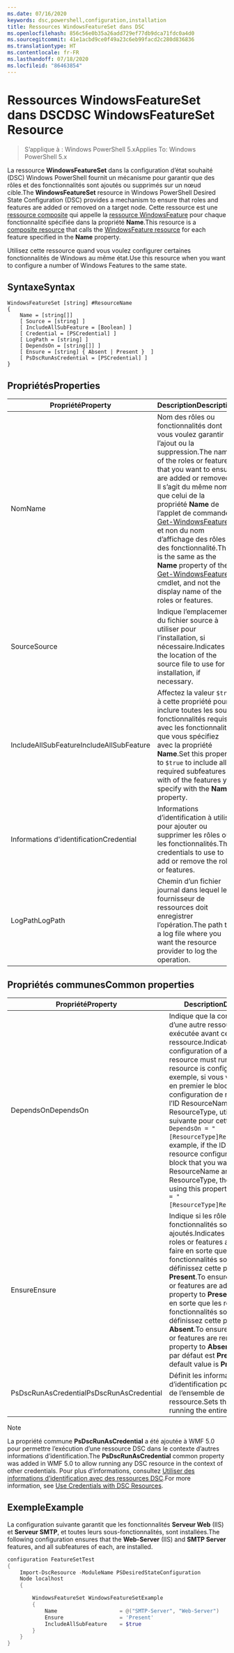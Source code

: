 ```yaml
---
ms.date: 07/16/2020
keywords: dsc,powershell,configuration,installation
title: Ressources WindowsFeatureSet dans DSC
ms.openlocfilehash: 856c56e0b35a26add729ef77db9dca71fdc0a4d0
ms.sourcegitcommit: 41e1acbd9ce0f49a23c6eb99facd2c280d836836
ms.translationtype: HT
ms.contentlocale: fr-FR
ms.lasthandoff: 07/18/2020
ms.locfileid: "86463854"
---
```

# <a name="dsc-windowsfeatureset-resource"></a><span data-ttu-id="084f9-103">Ressources WindowsFeatureSet dans DSC</span><span class="sxs-lookup"><span data-stu-id="084f9-103">DSC WindowsFeatureSet Resource</span></span>

> <span data-ttu-id="084f9-104">S’applique à : Windows PowerShell 5.x</span><span class="sxs-lookup"><span data-stu-id="084f9-104">Applies To: Windows PowerShell 5.x</span></span>

<span data-ttu-id="084f9-105">La ressource **WindowsFeatureSet** dans la configuration d’état souhaité (DSC) Windows PowerShell fournit un mécanisme pour garantir que des rôles et des fonctionnalités sont ajoutés ou supprimés sur un nœud cible.</span><span class="sxs-lookup"><span data-stu-id="084f9-105">The **WindowsFeatureSet** resource in Windows PowerShell Desired State Configuration (DSC) provides a mechanism to ensure that roles and features are added or removed on a target node.</span></span> <span data-ttu-id="084f9-106">Cette ressource est une [ressource composite](../../../resources/authoringResourceComposite.md) qui appelle la [ressource WindowsFeature](windowsfeatureResource.md) pour chaque fonctionnalité spécifiée dans la propriété **Name**.</span><span class="sxs-lookup"><span data-stu-id="084f9-106">This resource is a [composite resource](../../../resources/authoringResourceComposite.md) that calls the [WindowsFeature resource](windowsfeatureResource.md) for each feature specified in the **Name** property.</span></span>

<span data-ttu-id="084f9-107">Utilisez cette ressource quand vous voulez configurer certaines fonctionnalités de Windows au même état.</span><span class="sxs-lookup"><span data-stu-id="084f9-107">Use this resource when you want to configure a number of Windows Features to the same state.</span></span>

## <a name="syntax"></a><span data-ttu-id="084f9-108">Syntaxe</span><span class="sxs-lookup"><span data-stu-id="084f9-108">Syntax</span></span>

```Syntax
WindowsFeatureSet [string] #ResourceName
{
    Name = [string[]]
    [ Source = [string] ]
    [ IncludeAllSubFeature = [Boolean] ]
    [ Credential = [PSCredential] ]
    [ LogPath = [string] ]
    [ DependsOn = [string[]] ]
    [ Ensure = [string] { Absent | Present }  ]
    [ PsDscRunAsCredential = [PSCredential] ]
}
```

## <a name="properties"></a><span data-ttu-id="084f9-109">Propriétés</span><span class="sxs-lookup"><span data-stu-id="084f9-109">Properties</span></span>

|  <span data-ttu-id="084f9-110">Propriété</span><span class="sxs-lookup"><span data-stu-id="084f9-110">Property</span></span>  |  <span data-ttu-id="084f9-111">Description</span><span class="sxs-lookup"><span data-stu-id="084f9-111">Description</span></span>   |
|---|---|
|<span data-ttu-id="084f9-112">Nom</span><span class="sxs-lookup"><span data-stu-id="084f9-112">Name</span></span> |<span data-ttu-id="084f9-113">Nom des rôles ou fonctionnalités dont vous voulez garantir l’ajout ou la suppression.</span><span class="sxs-lookup"><span data-stu-id="084f9-113">The names of the roles or features that you want to ensure are added or removed.</span></span> <span data-ttu-id="084f9-114">Il s’agit du même nom que celui de la propriété **Name** de l’applet de commande [Get-WindowsFeature](/powershell/module/servermanager/get-windowsfeature?view=winserver2012r2-ps), et non du nom d’affichage des rôles ou des fonctionnalité.</span><span class="sxs-lookup"><span data-stu-id="084f9-114">This is the same as the **Name** property of the [Get-WindowsFeature](/powershell/module/servermanager/get-windowsfeature?view=winserver2012r2-ps) cmdlet, and not the display name of the roles or features.</span></span> |
|<span data-ttu-id="084f9-115">Source</span><span class="sxs-lookup"><span data-stu-id="084f9-115">Source</span></span> |<span data-ttu-id="084f9-116">Indique l’emplacement du fichier source à utiliser pour l’installation, si nécessaire.</span><span class="sxs-lookup"><span data-stu-id="084f9-116">Indicates the location of the source file to use for installation, if necessary.</span></span> |
|<span data-ttu-id="084f9-117">IncludeAllSubFeature</span><span class="sxs-lookup"><span data-stu-id="084f9-117">IncludeAllSubFeature</span></span> |<span data-ttu-id="084f9-118">Affectez la valeur `$true` à cette propriété pour inclure toutes les sous-fonctionnalités requises avec les fonctionnalités que vous spécifiez avec la propriété **Name**.</span><span class="sxs-lookup"><span data-stu-id="084f9-118">Set this property to `$true` to include all required subfeatures with of the features you specify with the **Name** property.</span></span> |
|<span data-ttu-id="084f9-119">Informations d'identification</span><span class="sxs-lookup"><span data-stu-id="084f9-119">Credential</span></span> |<span data-ttu-id="084f9-120">Informations d’identification à utiliser pour ajouter ou supprimer les rôles ou les fonctionnalités.</span><span class="sxs-lookup"><span data-stu-id="084f9-120">The credentials to use to add or remove the roles or features.</span></span> |
|<span data-ttu-id="084f9-121">LogPath</span><span class="sxs-lookup"><span data-stu-id="084f9-121">LogPath</span></span> |<span data-ttu-id="084f9-122">Chemin d’un fichier journal dans lequel le fournisseur de ressources doit enregistrer l’opération.</span><span class="sxs-lookup"><span data-stu-id="084f9-122">The path to a log file where you want the resource provider to log the operation.</span></span> |

## <a name="common-properties"></a><span data-ttu-id="084f9-123">Propriétés communes</span><span class="sxs-lookup"><span data-stu-id="084f9-123">Common properties</span></span>

|<span data-ttu-id="084f9-124">Propriété</span><span class="sxs-lookup"><span data-stu-id="084f9-124">Property</span></span> |<span data-ttu-id="084f9-125">Description</span><span class="sxs-lookup"><span data-stu-id="084f9-125">Description</span></span> |
|---|---|
|<span data-ttu-id="084f9-126">DependsOn</span><span class="sxs-lookup"><span data-stu-id="084f9-126">DependsOn</span></span> |<span data-ttu-id="084f9-127">Indique que la configuration d’une autre ressource doit être exécutée avant celle de cette ressource.</span><span class="sxs-lookup"><span data-stu-id="084f9-127">Indicates that the configuration of another resource must run before this resource is configured.</span></span> <span data-ttu-id="084f9-128">Par exemple, si vous voulez exécuter en premier le bloc de script de configuration de ressource ayant l’ID ResourceName et le type ResourceType, utilisez la syntaxe suivante pour cette propriété : `DependsOn = "[ResourceType]ResourceName"`.</span><span class="sxs-lookup"><span data-stu-id="084f9-128">For example, if the ID of the resource configuration script block that you want to run first is ResourceName and its type is ResourceType, the syntax for using this property is `DependsOn = "[ResourceType]ResourceName"`.</span></span> |
|<span data-ttu-id="084f9-129">Ensure</span><span class="sxs-lookup"><span data-stu-id="084f9-129">Ensure</span></span> |<span data-ttu-id="084f9-130">Indique si les rôles ou fonctionnalités sont ajoutés.</span><span class="sxs-lookup"><span data-stu-id="084f9-130">Indicates whether the roles or features are added.</span></span> <span data-ttu-id="084f9-131">Pour faire en sorte que les rôles ou les fonctionnalités soient ajoutés, définissez cette propriété sur **Present**.</span><span class="sxs-lookup"><span data-stu-id="084f9-131">To ensure that the roles or features are added, set this property to **Present**.</span></span> <span data-ttu-id="084f9-132">Pour faire en sorte que les rôles ou les fonctionnalités soient supprimés, définissez cette propriété sur **Absent**.</span><span class="sxs-lookup"><span data-stu-id="084f9-132">To ensure that the roles or features are removed, set the property to **Absent**.</span></span> <span data-ttu-id="084f9-133">La valeur par défaut est **Present**.</span><span class="sxs-lookup"><span data-stu-id="084f9-133">The default value is **Present**.</span></span> |
|<span data-ttu-id="084f9-134">PsDscRunAsCredential</span><span class="sxs-lookup"><span data-stu-id="084f9-134">PsDscRunAsCredential</span></span> |<span data-ttu-id="084f9-135">Définit les informations d’identification pour l’exécution de l’ensemble de la ressource.</span><span class="sxs-lookup"><span data-stu-id="084f9-135">Sets the credential for running the entire resource as.</span></span> |

> [!NOTE]
> <span data-ttu-id="084f9-136">La propriété commune **PsDscRunAsCredential** a été ajoutée à WMF 5.0 pour permettre l’exécution d’une ressource DSC dans le contexte d’autres informations d’identification.</span><span class="sxs-lookup"><span data-stu-id="084f9-136">The **PsDscRunAsCredential** common property was added in WMF 5.0 to allow running any DSC resource in the context of other credentials.</span></span> <span data-ttu-id="084f9-137">Pour plus d’informations, consultez [Utiliser des informations d’identification avec des ressources DSC](../../../configurations/runasuser.md).</span><span class="sxs-lookup"><span data-stu-id="084f9-137">For more information, see [Use Credentials with DSC Resources](../../../configurations/runasuser.md).</span></span>

## <a name="example"></a><span data-ttu-id="084f9-138">Exemple</span><span class="sxs-lookup"><span data-stu-id="084f9-138">Example</span></span>

<span data-ttu-id="084f9-139">La configuration suivante garantit que les fonctionnalités **Serveur Web** (IIS) et **Serveur SMTP**, et toutes leurs sous-fonctionnalités, sont installées.</span><span class="sxs-lookup"><span data-stu-id="084f9-139">The following configuration ensures that the **Web-Server** (IIS) and **SMTP Server** features, and all subfeatures of each, are installed.</span></span>

```powershell
configuration FeatureSetTest
{
    Import-DscResource -ModuleName PSDesiredStateConfiguration
    Node localhost
    {

        WindowsFeatureSet WindowsFeatureSetExample
        {
            Name                    = @("SMTP-Server", "Web-Server")
            Ensure                  = 'Present'
            IncludeAllSubFeature    = $true
        }
    }
}
```
